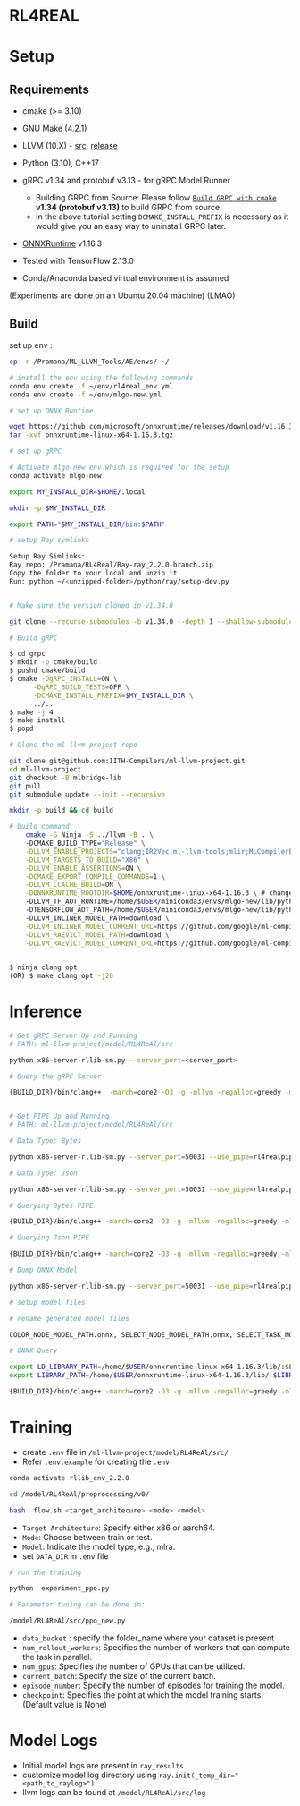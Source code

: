 # RL4REAL


# Setup
## Requirements
* cmake (>= 3.10)
* GNU Make (4.2.1)
* LLVM (10.X) - [src](https://github.com/llvm/llvm-project/tree/release/10.x), [release](https://releases.llvm.org/download.html#10.0.1)
* Python (3.10), C++17
* gRPC v1.34 and protobuf v3.13 - for gRPC Model Runner
    * Building GRPC from Source: Please follow [`Build GRPC with cmake`](https://grpc.io/docs/languages/cpp/quickstart/) **v1.34 (protobuf v3.13)** to build GRPC from source. 
    * In the above tutorial setting `DCMAKE_INSTALL_PREFIX` is necessary as it would give you an easy way to uninstall GRPC later.
    
* [ONNXRuntime](https://github.com/microsoft/onnxruntime/releases) v1.16.3

* Tested with TensorFlow 2.13.0

* Conda/Anaconda based virtual environment is assumed

(Experiments are done on an Ubuntu 20.04 machine) (LMAO)


## Build

set up env :
```bash
cp -r /Pramana/ML_LLVM_Tools/AE/envs/ ~/

# install the env using the following commands
conda env create -f ~/env/rl4real_env.yml
conda env create -f ~/env/mlgo-new.yml

# set up ONNX Runtime

wget https://github.com/microsoft/onnxruntime/releases/download/v1.16.3/onnxruntime-linux-x64-1.16.3.tgz
tar -xvf onnxruntime-linux-x64-1.16.3.tgz

# set up gRPC

# Activate mlgo-new env which is required for the setup
conda activate mlgo-new

export MY_INSTALL_DIR=$HOME/.local

mkdir -p $MY_INSTALL_DIR

export PATH="$MY_INSTALL_DIR/bin:$PATH"

# setup Ray symlinks

Setup Ray Simlinks:
Ray repo: /Pramana/RL4Real/Ray-ray_2.2.0-branch.zip 
Copy the folder to your local and unzip it.
Run: python ~/<unzipped-folder>/python/ray/setup-dev.py


# Make sure the version cloned in v1.34.0

git clone --recurse-submodules -b v1.34.0 --depth 1 --shallow-submodules https://github.com/grpc/grpc

# Build gRPC

$ cd grpc
$ mkdir -p cmake/build
$ pushd cmake/build
$ cmake -DgRPC_INSTALL=ON \
      -DgRPC_BUILD_TESTS=OFF \
      -DCMAKE_INSTALL_PREFIX=$MY_INSTALL_DIR \
      ../..
$ make -j 4
$ make install
$ popd

# Clone the ml-llvm-project repo

git clone git@github.com:IITH-Compilers/ml-llvm-project.git
cd ml-llvm-project
git checkout -B mlbridge-lib
git pull
git submodule update --init --recursive

mkdir -p build && cd build

# build command 
	cmake -G Ninja -S ../llvm -B . \                                         
	-DCMAKE_BUILD_TYPE="Release" \
	-DLLVM_ENABLE_PROJECTS="clang;IR2Vec;ml-llvm-tools;mlir;MLCompilerBridge" \
	-DLLVM_TARGETS_TO_BUILD="X86" \
	-DLLVM_ENABLE_ASSERTIONS=ON \
	-DCMAKE_EXPORT_COMPILE_COMMANDS=1 \
	-DLLVM_CCACHE_BUILD=ON \
	-DONNXRUNTIME_ROOTDIR=$HOME/onnxruntime-linux-x64-1.16.3 \ # change to your path where you wget the onnxruntime
	-DLLVM_TF_AOT_RUNTIME=/home/$USER/miniconda3/envs/mlgo-new/lib/python3.10/site-packages/tensorflow \ # change to your path 
	-DTENSORFLOW_AOT_PATH=/home/$USER/miniconda3/envs/mlgo-new/lib/python3.10/site-packages/tensorflow \ # change to your path
	-DLLVM_INLINER_MODEL_PATH=download \
	-DLLVM_INLINER_MODEL_CURRENT_URL=https://github.com/google/ml-compiler-opt/releases/download/inlining-Oz-v1.1/inlining-Oz-99f0063-v1.1.tar.gz \
	-DLLVM_RAEVICT_MODEL_PATH=download \
	-DLLVM_RAEVICT_MODEL_CURRENT_URL=https://github.com/google/ml-compiler-opt/releases/download/regalloc-evict-v1.0/regalloc-evict-e67430c-v1.0.tar.gz
	       

$ ninja clang opt
(OR) $ make clang opt -j20

```

# Inference 


```bash
# Get gRPC Server Up and Running
# PATH: ml-llvm-project/model/RL4ReAl/src

python x86-server-rllib-sm.py --server_port=<server_port>

# Query the gRPC Server

{BUILD_DIR}/bin/clang++  -march=core2 -O3 -g -mllvm -regalloc=greedy -mllvm    -mlra-inference -mllvm -ml-config-path=/home/$USER/ml-llvm-project/config  -mllvm -mlra-server-address=0.0.0.0:50087 <file-to-run>



```

```bash
# Get PIPE Up and Running
# PATH: ml-llvm-project/model/RL4ReAl/src

# Data Type: Bytes

python x86-server-rllib-sm.py --server_port=50031 --use_pipe=rl4realpipe --data_format=bytes  --pipe_name=default_pipe5

# Data Type: Json

python x86-server-rllib-sm.py --server_port=50031 --use_pipe=rl4realpipe --data_format=json --pipe_name=default_pipe5

# Querying Bytes PIPE

{BUILD_DIR}/bin/clang++ -march=core2 -O3 -g -mllvm -regalloc=greedy -mllvm -mlra-inference -mllvm -ml-config-path=/home/$USER/ml-llvm-project/config -mllvm -mlra-server-address=0.0.0.0:50031 -mllvm -mlra-use-pipe <file-to-run> -mllvm -mlra-pipe-name="default_pipe5" -mllvm -mlra-data-format=bytes

# Querying Json PIPE

{BUILD_DIR}/bin/clang++ -march=core2 -O3 -g -mllvm -regalloc=greedy -mllvm -mlra-inference -mllvm -ml-config-path=/home/$USER/ml-llvm-project/config -mllvm -mlra-server-address=0.0.0.0:50031 -mllvm -mlra-use-pipe  <file-to-run> -mllvm -mlra-pipe-name="default_pipe5" -mllvm -mlra-data-format=json

```
```bash
# Dump ONNX Model

python x86-server-rllib-sm.py --server_port=50031 --use_pipe=rl4realpipe --data_format=json --pipe_name=default_pipe5 --dump_onnx_model=1

# setup model files

# rename generated model files

COLOR_NODE_MODEL_PATH.onnx, SELECT_NODE_MODEL_PATH.onnx, SELECT_TASK_MODEL_PATH.onnx ,SPLIT_NODE_MODEL_PATH.onnx

# ONNX Query

export LD_LIBRARY_PATH=/home/$USER/onnxruntime-linux-x64-1.16.3/lib/:$LD_LIBRARY_PATH
export LIBRARY_PATH=/home/$USER/onnxruntime-linux-x64-1.16.3/lib/:$LIBRARY_PATH

{BUILD_DIR}/bin/clang++ -march=core2 -O3 -g -mllvm -regalloc=greedy -mllvm -mlra-inference -mllvm -ml-config-path=/home/$USER/ml-llvm-project/config -mllvm -rl-inference-engine <file-to-run>

```

# Training

- create `.env` file in `/ml-llvm-project/model/RL4ReAl/src/`
- Refer `.env.example` for creating the `.env`

```bash
conda activate rllib_env_2.2.0

cd /model/RL4ReAl/preprocessing/v0/

bash  flow.sh <target_architecure> <mode> <model>

```

- `Target Architecture`: Specify either x86 or aarch64.
- `Mode`: Choose between train or test.
- `Model`: Indicate the model type, e.g., mlra. 
- set `DATA_DIR` in `.env` file

```bash
# run the training

python  experiment_ppo.py

# Parameter tuning can be done in:

/model/RL4ReAl/src/ppo_new.py
```
- `data_bucket` : specify the folder_name where your dataset is present
- `num_rollout_workers`: Specifies the number of workers that can compute the task in parallel.
- `num_gpus`: Specifies the number of GPUs that can be utilized.
- `current_batch`: Specify the size of the current batch.
- `episode_number`: Specify the number of episodes for training the model.
- `checkpoint`: Specifies the point at which the model training starts. (Default value is None)

# Model Logs

- Initial model logs are present in `ray_results`
- customize model log directory using `ray.init(_temp_dir="<path_to_raylog>")`
- llvm logs can be found at `/model/RL4ReAl/src/log`

